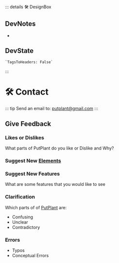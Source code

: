 ::: details 🛠 <dev>DesignBox</dev>

## DevNotes

-

## DevState

```py
`TagsToHeaders: False`
```

:::

# 🛠 Contact

::: tip Send an email to:
<putplant@gmail.com>
:::

## Give Feedback

### Likes or Dislikes

What parts of PutPlant do you like or Dislike and Why?

### Suggest New [Elements](/guide/What/WhatElement)

### Suggest New Features

What are some features that you would like to see

### Clarification

Which parts of of [PutPlant](/guide/introduction.html#what-is-putplant) are:

- Confusing
- Unclear
- Contradictory

### Errors

- Typos
- Conceptual Errors
